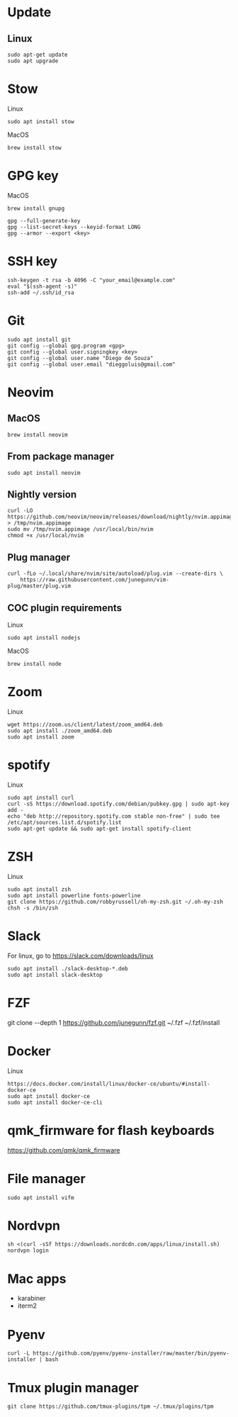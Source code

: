 # Update
## Linux
```
sudo apt-get update
sudo apt upgrade
```

# Stow
Linux
```
sudo apt install stow
```
MacOS
```
brew install stow
```

# GPG key
MacOS
```
brew install gnupg
```
```
gpg --full-generate-key
gpg --list-secret-keys --keyid-format LONG
gpg --armor --export <key>
```

# SSH key
```
ssh-keygen -t rsa -b 4096 -C "your_email@example.com"
eval "$(ssh-agent -s)"
ssh-add ~/.ssh/id_rsa
```

# Git
```
sudo apt install git
git config --global gpg.program <gpg>
git config --global user.signingkey <key>
git config --global user.name "Diego de Souza"
git config --global user.email "dieggoluis@gmail.com"
```

# Neovim
## MacOS
```
brew install neovim
```
## From package manager
```
sudo apt install neovim
```
## Nightly version
```
curl -LO https://github.com/neovim/neovim/releases/download/nightly/nvim.appimage > /tmp/nvim.appimage
sudo mv /tmp/nvim.appimage /usr/local/bin/nvim
chmod +x /usr/local/nvim
```
## Plug manager
```
curl -fLo ~/.local/share/nvim/site/autoload/plug.vim --create-dirs \
    https://raw.githubusercontent.com/junegunn/vim-plug/master/plug.vim
```

## COC plugin requirements
Linux
 
```
sudo apt install nodejs
```
MacOS
```
brew install node
```

# Zoom
Linux
```
wget https://zoom.us/client/latest/zoom_amd64.deb
sudo apt install ./zoom_amd64.deb
sudo apt install zoom
```

# spotify
Linux
```
sudo apt install curl
curl -sS https://download.spotify.com/debian/pubkey.gpg | sudo apt-key add - 
echo "deb http://repository.spotify.com stable non-free" | sudo tee /etc/apt/sources.list.d/spotify.list
sudo apt-get update && sudo apt-get install spotify-client
```

# ZSH
Linux
```
sudo apt install zsh
sudo apt install powerline fonts-powerline
git clone https://github.com/robbyrussell/oh-my-zsh.git ~/.oh-my-zsh
chsh -s /bin/zsh
```
      
# Slack
For linux, go to https://slack.com/downloads/linux
```
sudo apt install ./slack-desktop-*.deb
sudo apt install slack-desktop
```

# FZF
git clone --depth 1 https://github.com/junegunn/fzf.git ~/.fzf
~/.fzf/install

# Docker 
Linux
```
https://docs.docker.com/install/linux/docker-ce/ubuntu/#install-docker-ce
sudo apt install docker-ce
sudo apt install docker-ce-cli
```

# qmk_firmware for flash keyboards
https://github.com/qmk/qmk_firmware

# File manager
```
sudo apt install vifm
```

# Nordvpn
```
sh <(curl -sSf https://downloads.nordcdn.com/apps/linux/install.sh)
nordvpn login
```

# Mac apps
- karabiner
- iterm2

# Pyenv
```
curl -L https://github.com/pyenv/pyenv-installer/raw/master/bin/pyenv-installer | bash
```

# Tmux plugin manager
```
git clone https://github.com/tmux-plugins/tpm ~/.tmux/plugins/tpm
```
